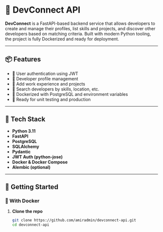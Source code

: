 # 🚀 DevConnect API

**DevConnect** is a FastAPI-based backend service that allows developers to create and manage their profiles, list skills and projects, and discover other developers based on matching criteria. Built with modern Python tooling, the project is fully Dockerized and ready for deployment.

---

## 📦 Features

- 🔐 User authentication using JWT
- 👤 Developer profile management
- 💼 Add work experience and projects
- 🔎 Search developers by skills, location, etc.
- 🐳 Dockerized with PostgreSQL and environment variables
- 🧪 Ready for unit testing and production

---

## 🧰 Tech Stack

- **Python 3.11**
- **FastAPI**
- **PostgreSQL**
- **SQLAlchemy**
- **Pydantic**
- **JWT Auth (python-jose)**
- **Docker & Docker Compose**
- **Alembic (optional)**

---

## 🚀 Getting Started

### 🐳 With Docker

1. **Clone the repo**
   ```bash
   git clone https://github.com/amiradmin/devconnect-api.git
   cd devconnect-api
